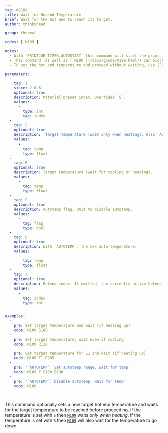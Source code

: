 ```yaml
---
tag: m0109
title: Wait for Hotend Temperature
brief: Wait for the hot end to reach its target.
author: thinkyhead

group: thermal

codes: [ M109 ]

notes:
  - With `PRINTJOB_TIMER_AUTOSTART` this command will start the print job if heating, and stop the print job timer if the temperature is set at or below half of `EXTRUDE_MINTEMP`.
  - This command (as well as [`M190`](/docs/gcode/M190.html)) can block new commands from the host, preventing remote shutdown. However, if `EMERGENCY_PARSER` is enabled, a host can send [`M108`](/docs/gcode/M108.html) to break out of the wait loop.
  - To set the hot end temperature and proceed without waiting, use [`M104`](/docs/gcode/M104.html).

parameters:
  -
    tag: I
    since: 2.0.6
    optional: true
    description: Material preset index. Overrides `S`.
    values:
      -
        type: int
        tag: index
  -
    tag: S
    optional: true
    description: 'Target temperature (wait only when heating). Also `AUTOTEMP`: The min auto-temperature.'
    values:
      -
        tag: temp
        type: float
  -
    tag: R
    optional: true
    description: Target temperature (wait for cooling or heating).
    values:
      -
        tag: temp
        type: float
  -
    tag: F
    optional: true
    description: Autotemp flag. Omit to disable autotemp.
    values:
      -
        tag: flag
        type: bool
  -
    tag: B
    optional: true
    description: With `AUTOTEMP`, the max auto-temperature.
    values:
      -
        tag: temp
        type: float
  -
    tag: T
    optional: true
    description: Hotend index. If omitted, the currently active hotend will be used.
    values:
      -
        tag: index
        type: int


examples:
  -
    pre: Set target temperature and wait (if heating up)
    code: M109 S180
  -
    pre: Set target temperature, wait even if cooling
    code: M109 R120
  -
    pre: Set target temperature for E1 and wait (if heating up)
    code: M109 T1 R205
  -
    pre: '`AUTOTEMP`: Set autotemp range, wait for temp'
    code: M109 F S180 B190
  -
    pre: '`AUTOTEMP`: Disable autotemp, wait for temp'
    code: M109

---
```


This command optionally sets a new target hot end temperature and waits for the target temperature to be reached before proceeding. If the temperature is set with `S` then [`M109`](/docs/gcode/M109.html) waits *only when heating*. If the temperature is set with `R` then [`M109`](/docs/gcode/M109.html) will also wait for the temperature to go down.
